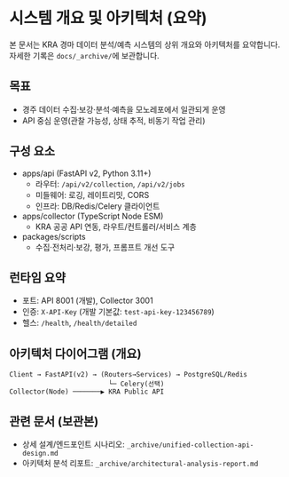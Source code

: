# 시스템 개요 및 아키텍처 (요약)

본 문서는 KRA 경마 데이터 분석/예측 시스템의 상위 개요와 아키텍처를 요약합니다. 자세한 기록은 `docs/_archive/`에 보관합니다.

## 목표
- 경주 데이터 수집·보강·분석·예측을 모노레포에서 일관되게 운영
- API 중심 운영(관찰 가능성, 상태 추적, 비동기 작업 관리)

## 구성 요소
- apps/api (FastAPI v2, Python 3.11+)
  - 라우터: `/api/v2/collection`, `/api/v2/jobs`
  - 미들웨어: 로깅, 레이트리밋, CORS
  - 인프라: DB/Redis/Celery 클라이언트
- apps/collector (TypeScript Node ESM)
  - KRA 공공 API 연동, 라우트/컨트롤러/서비스 계층
- packages/scripts
  - 수집·전처리·보강, 평가, 프롬프트 개선 도구

## 런타임 요약
- 포트: API 8001 (개발), Collector 3001
- 인증: `X-API-Key` (개발 기본값: `test-api-key-123456789`)
- 헬스: `/health`, `/health/detailed`

## 아키텍처 다이어그램 (개요)
```
Client → FastAPI(v2) → (Routers→Services) → PostgreSQL/Redis
                         └─ Celery(선택)
Collector(Node) ───────▶ KRA Public API
```

## 관련 문서 (보관본)
- 상세 설계/엔드포인트 시나리오: `_archive/unified-collection-api-design.md`
- 아키텍처 분석 리포트: `_archive/architectural-analysis-report.md`

